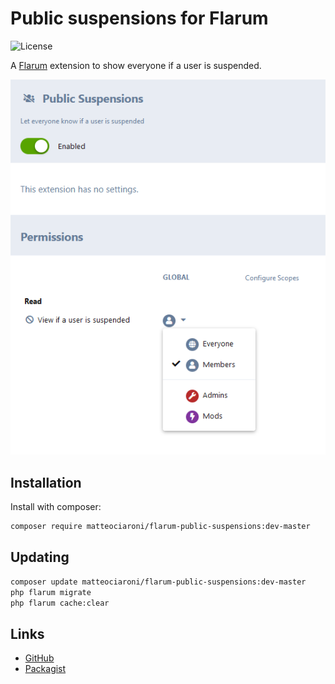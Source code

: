 # Public suspensions for Flarum

![License](https://img.shields.io/badge/license-MIT-blue.svg)

A [Flarum](http://flarum.org) extension to show everyone if a user is suspended.

![settings](https://raw.githubusercontent.com/matteociaroni/flarum-public-suspensions/master/settings.png)

## Installation

Install with composer:

```sh
composer require matteociaroni/flarum-public-suspensions:dev-master
```

## Updating

```sh
composer update matteociaroni/flarum-public-suspensions:dev-master
php flarum migrate
php flarum cache:clear
```

## Links

- [GitHub](https://github.com/matteociaroni/flarum-public-suspensions)
- [Packagist](https://packagist.org/packages/matteociaroni/flarum-public-suspensions)